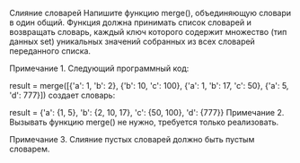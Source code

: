 Слияние словарей
Напишите функцию merge(), объединяющую словари в один общий. Функция должна принимать список словарей и возвращать словарь, каждый ключ которого содержит множество (тип данных set) уникальных значений собранных из всех словарей переданного списка.

Примечание 1. Следующий программный код:

result = merge([{'a': 1, 'b': 2}, {'b': 10, 'c': 100}, {'a': 1, 'b': 17, 'c': 50}, {'a': 5, 'd': 777}])
создает словарь:

result = {'a': {1, 5}, 'b': {2, 10, 17}, 'c': {50, 100}, 'd': {777}}
Примечание 2. Вызывать функцию merge() не нужно, требуется только реализовать. 

Примечание 3. Слияние пустых словарей должно быть пустым словарем.